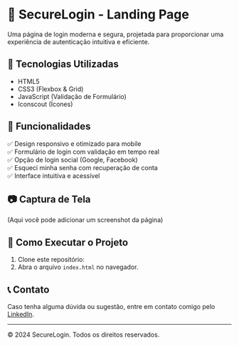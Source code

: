 # 🔐 SecureLogin - Landing Page

Uma página de login moderna e segura, projetada para proporcionar uma experiência de autenticação intuitiva e eficiente.

## 📌 Tecnologias Utilizadas  
- HTML5  
- CSS3 (Flexbox & Grid)  
- JavaScript (Validação de Formulário)  
- Iconscout (Ícones)  

## 🎯 Funcionalidades  
✅ Design responsivo e otimizado para mobile  
✅ Formulário de login com validação em tempo real  
✅ Opção de login social (Google, Facebook)  
✅ Esqueci minha senha com recuperação de conta  
✅ Interface intuitiva e acessível  

## 📷 Captura de Tela  
(Aqui você pode adicionar um screenshot da página)  

## 🚀 Como Executar o Projeto  
1. Clone este repositório:  
2. Abra o arquivo `index.html` no navegador.  

## 📞 Contato  
Caso tenha alguma dúvida ou sugestão, entre em contato comigo pelo [LinkedIn](https://www.linkedin.com/in/francisco-ngonde-afonso-1b903b204/).  

---
© 2024 SecureLogin. Todos os direitos reservados.

